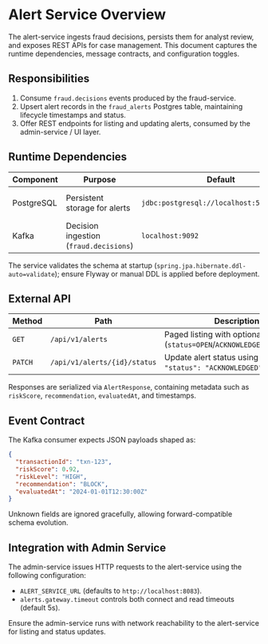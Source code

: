 # Alert Service Overview

The alert-service ingests fraud decisions, persists them for analyst review, and exposes REST APIs for case management. This document captures the runtime dependencies, message contracts, and configuration toggles.

## Responsibilities

1. Consume `fraud.decisions` events produced by the fraud-service.
2. Upsert alert records in the `fraud_alerts` Postgres table, maintaining lifecycle timestamps and status.
3. Offer REST endpoints for listing and updating alerts, consumed by the admin-service / UI layer.

## Runtime Dependencies

| Component | Purpose | Default | Configuration |
| --- | --- | --- | --- |
| PostgreSQL | Persistent storage for alerts | `jdbc:postgresql://localhost:5432/alerts` | Override via Spring datasource properties (`SPRING_DATASOURCE_*`). |
| Kafka | Decision ingestion (`fraud.decisions`) | `localhost:9092` | `SPRING_KAFKA_BOOTSTRAP_SERVERS`, `KAFKA_TOPIC_FRAUD_DECISIONS` |

The service validates the schema at startup (`spring.jpa.hibernate.ddl-auto=validate`); ensure Flyway or manual DDL is applied before deployment.

## External API

| Method | Path | Description |
| --- | --- | --- |
| `GET` | `/api/v1/alerts` | Paged listing with optional status filter (`status=OPEN`/`ACKNOWLEDGED`/`DISMISSED`). |
| `PATCH` | `/api/v1/alerts/{id}/status` | Update alert status using payload `{ "status": "ACKNOWLEDGED" }`. |

Responses are serialized via `AlertResponse`, containing metadata such as `riskScore`, `recommendation`, `evaluatedAt`, and timestamps.

## Event Contract

The Kafka consumer expects JSON payloads shaped as:

```json
{
  "transactionId": "txn-123",
  "riskScore": 0.92,
  "riskLevel": "HIGH",
  "recommendation": "BLOCK",
  "evaluatedAt": "2024-01-01T12:30:00Z"
}
```

Unknown fields are ignored gracefully, allowing forward-compatible schema evolution.

## Integration with Admin Service

The admin-service issues HTTP requests to the alert-service using the following configuration:

- `ALERT_SERVICE_URL` (defaults to `http://localhost:8083`).
- `alerts.gateway.timeout` controls both connect and read timeouts (default 5s).

Ensure the admin-service runs with network reachability to the alert-service for listing and status updates.
